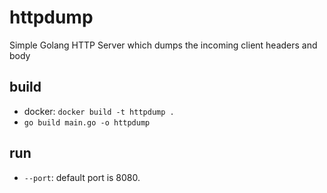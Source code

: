 # httpdump

Simple Golang HTTP Server which dumps the incoming client headers and body

## build
* docker: `docker build -t httpdump .`
* `go build main.go -o httpdump`

## run
* `--port`: default port is 8080.
